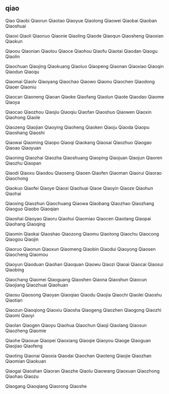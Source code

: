 qiao
---

Qiao Qiaobi Qiaorun Qiaotao Qiaoyue Qiaolong Qiaowei Qiaobai Qiaoban Qiaoshuai

Qiaoxi Qiaoli Qiaonuo Qiaonie Qiaoling Qiaode Qiaoqun Qiaosheng Qiaoxian Qiaokun

Qiaoou Qiaonian Qiaolou Qiaoce Qiaohou Qiaofu Qiaotai Qiaodan Qiaogu Qiaolin

Qiaochuan Qiaojing Qiaokuang Qiaoluo Qiaopeng Qiaonan Qiaoxiao Qiaoqin Qiaodun Qiaoqu

Qiaomai Qiaolv Qiaoyang Qiaochao Qiaowo Qiaonu Qiaochen Qiaodong Qiaoer Qiaoniu

Qiaocan Qiaoneng Qiaoan Qiaoke Qiaofang Qiaolun Qiaote Qiaodao Qiaome Qiaoya

Qiaocao Qiaozhou Qiaojiu Qiaoqiu Qiaofan Qiaoshuo Qiaowen Qiaoxin Qiaohong Qiaole

Qiaozeng Qiaojian Qiaoying Qiaoheng Qiaoken Qiaoju Qiaoda Qiaopu Qiaoshang Qiaoshi

Qiaowai Qiaoming Qiaopo Qiaoqi Qiaokang Qiaosai Qiaozhuo Qiaogao Qiaoao Qiaoyuan

Qiaoning Qiaozhai Qiaozha Qiaoshuang Qiaoping Qiaojuan Qiaojun Qiaoren Qiaozhu Qiaopan

Qiaodi Qiaoxu Qiaodou Qiaoseng Qiaoen Qiaofen Qiaoman Qiaorui Qiaorao Qiaochong

Qiaokuo Qiaofei Qiaoye Qiaosi Qiaohuai Qiaoe Qiaoyin Qiaoze Qiaohun Qiaohai

Qiaoxing Qiaozhun Qiaochuang Qiaowa Qiaobang Qiaozhao Qiaozhang Qiaoguo Qiaobo   Qiaoqian

Qiaoshai Qiaoyao Qiaoru Qiaohui Qiaomiao Qiaocen Qiaotang Qiaopai Qiaohang Qiaoqing

Qiaomin Qiaokai Qiaoshao Qiaozong Qiaomu Qiaotong Qiaochu Qiaocong Qiaogou Qiaojin

Qiaoruo Qiaonun Qiaoxun Qiaomeng Qiaobin Qiaodui Qiaoyong Qiaosen Qiaocheng Qiaomou

Qiaoyun Qiaoduan Qiaohan Qiaoquan Qiaowu Qiaozi Qiaoai Qiaocai Qiaosui Qiaobing

Qiaochang Qiaomei Qiaoguang Qiaoshen Qiaona Qiaoshun Qiaocun Qiaojiang Qiaozhuai Qiaohuan

Qiaosu Qiaosong Qiaoyan Qiaoqiao Qiaodu Qiaojia Qiaochi Qiaolei Qiaoshu Qiaotian

Qiaozun Qiaoqiong Qiaoxiu Qiaosha Qiaogeng Qiaozhen Qiaogong Qiaozhi Qiaomi Qiaoyi

Qiaolan Qiaogen Qiaoyu Qiaohua Qiaochun Qiaoji Qiaolang Qiaosun Qiaozheng Qiaomie

Qiaohe Qiaoxue Qiaopei Qiaoxiang Qiaoqie Qiaoyou Qiaoge Qiaoguan Qiaojiao Qiaofeng

Qiaoting Qiaonai Qiaoxia Qiaodai Qiaochan Qiaoteng Qiaojie Qiaozhan Qiaomian Qiaokuan

Qiaogai Qiaoshan Qiaoran Qiaozhe Qiaolu Qiaowang Qiaoxuan Qiaozhong Qiaohao Qiaozu

Qiaogang Qiaoqiang Qiaorong Qiaoshe 